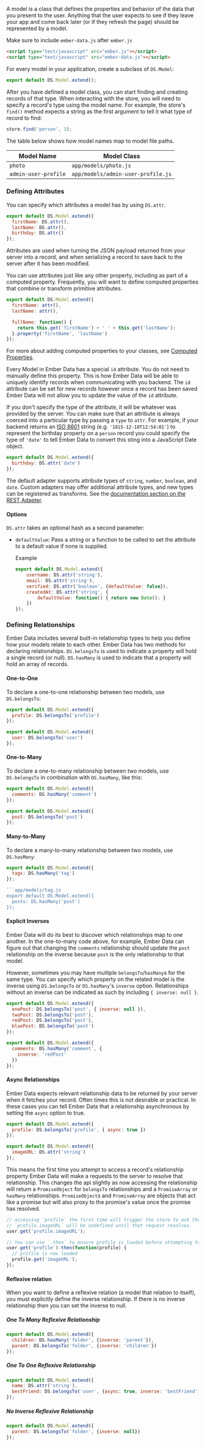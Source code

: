 A model is a class that defines the properties and behavior of the
data that you present to the user. Anything that the user expects to see
if they leave your app and come back later (or if they refresh the page)
should be represented by a model.

Make sure to include `ember-data.js` after `ember.js`

```html
<script type="text/javascript" src="ember.js"></script>
<script type="text/javascript" src="ember-data.js"></script>
```

For every model in your application, create a subclass of `DS.Model`:

```app/models/person.js
export default DS.Model.extend();
```

After you have defined a model class, you can start finding and creating
records of that type. When interacting with the store, you will need to
specify a record's type using the model name. For example, the store's
`find()` method expects a string as the first argument to tell it what
type of record to find:

```js
store.find('person', 1);
```

The table below shows how model names map to model file paths.

<table>
  <thead>
  <tr>
    <th>Model Name</th>
    <th>Model Class</th>
  </tr>
  </thead>
  <tr>
    <td><code>photo</code></td>
    <td><code>app/models/photo.js</code></td>
  </tr>
  <tr>
    <td><code>admin-user-profile</code></td>
    <td><code>app/models/admin-user-profile.js</code></td>
  </tr>
</table>

### Defining Attributes

You can specify which attributes a model has by using `DS.attr`.

```app/models/person.js
export default DS.Model.extend({
  firstName: DS.attr(),
  lastName: DS.attr(),
  birthday: DS.attr()
});
```

Attributes are used when turning the JSON payload returned from your
server into a record, and when serializing a record to save back to the
server after it has been modified.

You can use attributes just like any other property, including as part of a
computed property. Frequently, you will want to define computed
properties that combine or transform primitive attributes.

```app/models/person.js
export default DS.Model.extend({
  firstName: attr(),
  lastName: attr(),

  fullName: function() {
    return this.get('firstName') + ' ' + this.get('lastName');
  }.property('firstName', 'lastName')
});
```

For more about adding computed properties to your classes, see [Computed
Properties](../../object-model/computed-properties).

Every Model in Ember Data has a special `id` attribute. You do not
need to manually define this property. This is how Ember Data will be
able to uniquely identify records when communicating with you
backend. The `id` attribute can be set for new records however once a
record has been saved Ember Data will not allow you to update the
value of the `id` attribute.


If you don't specify the type of the attribute, it will be whatever
was provided by the server. You can make sure that an attribute is
always coerced into a particular type by passing a `type` to
`attr`. For example, if your backend returns an [ISO 8601][] string
(e.g. `'1815-12-10T12:54:01'`) to represent the birthday property on a
`person` record you could specify the type of `'date'` to tell Ember
Data to convert this sting into a JavaScript Date object.

```app/models/person.js
export default DS.Model.extend({
  birthday: DS.attr('date')
});
```

The default adapter supports attribute types of `string`,
`number`, `boolean`, and `date`. Custom adapters may offer additional
attribute types, and new types can be registered as transforms. See the
[documentation section on the REST Adapter](../../models/the-rest-adapter).

[ISO 8601]: http://en.wikipedia.org/wiki/ISO_8601

#### Options
`DS.attr` takes an optional hash as a second parameter:

- `defaultValue`: Pass a string or a function to be called to set the
                  attribute to a default value if none is supplied.

  Example

  ```app/models/user.js
  export default DS.Model.extend({
      username: DS.attr('string'),
      email: DS.attr('string'),
      verified: DS.attr('boolean', {defaultValue: false}),
      createdAt: DS.attr('string', {
          defaultValue: function() { return new Date(); }
      })
  });
  ```


### Defining Relationships

Ember Data includes several built-in relationship types to help you
define how your models relate to each other. Ember Data has two
methods for declaring relationships. `DS.belongsTo` is used to
indicate a property will hold a single record (or null). `DS.hasMany`
is used to indicate that a property will hold an array of records.

#### One-to-One

To declare a one-to-one relationship between two models, use
`DS.belongsTo`:

```app/models/user.js
export default DS.Model.extend({
  profile: DS.belongsTo('profile')
});
```

```app/models/profile.js
export default DS.Model.extend({
  user: DS.belongsTo('user')
});
```

#### One-to-Many

To declare a one-to-many relationship between two models, use
`DS.belongsTo` in combination with `DS.hasMany`, like this:

```app/models/post.js
export default DS.Model.extend({
  comments: DS.hasMany('comment')
});
```

```app/models/comment.js
export default DS.Model.extend({
  post: DS.belongsTo('post')
});
```

#### Many-to-Many

To declare a many-to-many relationship between two models, use
`DS.hasMany`:

```app/models/post.js
export default DS.Model.extend({
  tags: DS.hasMany('tag')
});

```app/models/tag.js
export default DS.Model.extend({
  posts: DS.hasMany('post')
});
```

#### Explicit Inverses

Ember Data will do its best to discover which relationships map to one
another. In the one-to-many code above, for example, Ember Data can figure out that
changing the `comments` relationship should update the `post`
relationship on the inverse because `post` is the only relationship to
that model.

However, sometimes you may have multiple `belongsTo`/`hasMany`s for
the same type. You can specify which property on the related model is
the inverse using `DS.belongsTo` or `DS.hasMany`'s `inverse`
option. Relationships without an inverse can be indicated as such by
including `{ inverse: null }`.

```app/models/comment.js
export default DS.Model.extend({
  onePost: DS.belongsTo('post', { inverse: null }),
  twoPost: DS.belongsTo('post'),
  redPost: DS.belongsTo('post'),
  bluePost: DS.belongsTo('post')
});
```

```app/models/post.js
export default DS.Model.extend({
  comments: DS.hasMany('comment', {
    inverse: 'redPost'
  })
});
```

#### Async Relationships

Ember Data expects relevant relationship data to be returned by your
server when it fetches your record. Often times this is not desirable
or practical. In these cases you can tell Ember Data that a
relationship asynchronous by setting the `async` option to true.

```app/models/user.js
export default DS.Model.extend({
  profile: DS.belongsTo('profile', { async: true })
});
```

```app/models/profile.js
export default DS.Model.extend({
  imageURL: DS.attr('string')
});
```

This means the first time you attempt to access a record's
relationship property Ember Data will make a requests to the server to
resolve that relationship. This changes the api slightly as now
accessing the relationship will return a `PromiseObject` for
`belongsTo` relationships and a `PromiseArray` or `hasMany`
relationships. `PromiseObject`s and `PromiseArray` are objects that
act like a promise but will also proxy to the promise's value once the
promise has resolved.

```js
// accessing `profile` the first time will trigger the store to ask the adapter for the profile data.
// `profile.imageURL` will be undefined until that request resolves.
user.get('profile.imageURL');

// You can use `.then` to ensure profile is loaded before attempting to access its data.
user.get('profile').then(function(profile) {
  // profile is now loaded
  profile.get('imageURL');
});
```

#### Reflexive relation

When you want to define a reflexive relation (a model that relation to
itself), you must explicitly define the inverse relationship. If there
is no inverse relationship then you can set the inverse to null.

##### One To Many Reflexive Relationship

```app/models/folder.js
export default DS.Model.extend({
  children: DS.hasMany('folder', {inverse: 'parent'}),
  parent: DS.belongsTo('folder', {inverse: 'children'})
});
```

##### One To One Reflexive Relationship

```app/models/user.js
export default DS.Model.extend({
  name: DS.attr('string'),
  bestFriend: DS.belongsTo('user', {async: true, inverse: 'bestFriend' }),
});
```

##### No Inverse Reflexive Relationship

```app/models/folder.js
export default DS.Model.extend({
  parent: DS.belongsTo('folder', {inverse: null})
});
```
